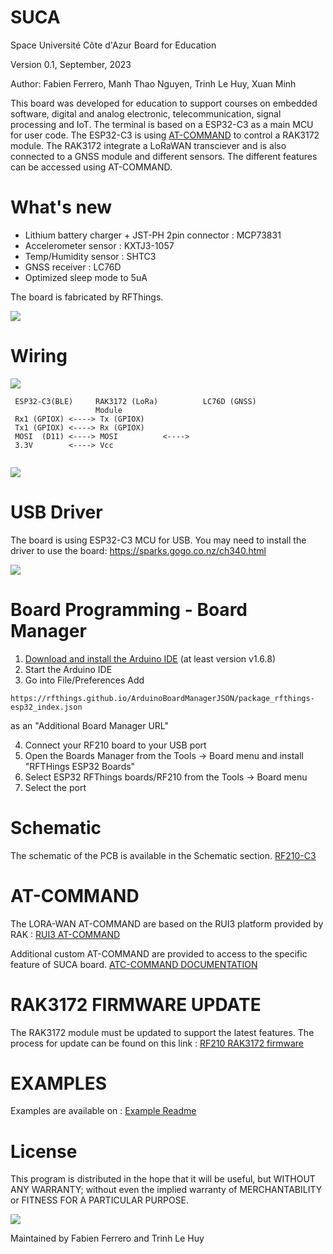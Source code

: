 # SUCA
Space Université Côte d'Azur Board for Education

Version 0.1, September, 2023

Author: Fabien Ferrero, Manh Thao Nguyen, Trinh Le Huy, Xuan Minh

This board was developed for education to support courses on embedded software, digital and analog electronic, telecommunication, signal processing and IoT.
The terminal is based on a ESP32-C3 as a main MCU for user code. The ESP32-C3 is using [AT-COMMAND](#AT-COMMAND) to control a RAK3172 module.
The RAK3172 integrate a LoRaWAN transciever and is also connected to a GNSS module and different sensors.
The different features can be accessed using AT-COMMAND. 

# What's new
- Lithium battery charger + JST-PH 2pin connector : MCP73831
- Accelerometer sensor : KXTJ3-1057
- Temp/Humidity sensor : SHTC3
- GNSS receiver : LC76D
- Optimized sleep mode to 5uA

The board is fabricated by RFThings.

<img src="https://github.com/FabienFerrero/SUCA/blob/main/Document/pic/bot.jpg">

# Wiring

<img src="https://github.com/FabienFerrero/SUCA/blob/main/Document/pic/bloc.jpg">


```
 ESP32-C3(BLE)     RAK3172 (LoRa)          LC76D (GNSS)
                   Module
 Rx1 (GPIOX) <----> Tx (GPIOX)          
 Tx1 (GPIOX) <----> Rx (GPIOX)          
 MOSI  (D11) <----> MOSI          <---->
 3.3V        <----> Vcc
 
 ```
 
 <img src="https://github.com/FabienFerrero/SUCA/blob/main/Document/pic/top.jpg">
 
 
# USB Driver
The board is using ESP32-C3 MCU for USB. You may need to install the driver to use the board:
https://sparks.gogo.co.nz/ch340.html


<img src="https://github.com/FabienFerrero/SUCA/blob/main/Document/pic/usb.jpg">



# Board Programming - Board Manager

 1. [Download and install the Arduino IDE](https://www.arduino.cc/en/Main/Software) (at least version v1.6.8)
 2. Start the Arduino IDE
 3. Go into File/Preferences
  Add 
 ```
https://rfthings.github.io/ArduinoBoardManagerJSON/package_rfthings-esp32_index.json
 ```
 as an "Additional Board Manager URL"
 
 4. Connect your RF210 board to your USB port
 5. Open the Boards Manager from the Tools -> Board menu and install "RFTHings ESP32 Boards"
 6. Select ESP32 RFThings boards/RF210 from the Tools -> Board menu
 7. Select the port

# Schematic

The schematic of the PCB is available in the Schematic section.
[RF210-C3](https://github.com/FabienFerrero/SUCA/blob/main/Schematic/RF210-C3.pdf)


# AT-COMMAND

The LORA-WAN AT-COMMAND are based on the RUI3 platform provided by RAK : [RUI3 AT-COMMAND](https://docs.rakwireless.com/RUI3/Serial-Operating-Modes/AT-Command-Manual/#content)

Additional custom AT-COMMAND are provided to access to the specific feature of SUCA board. [ATC-COMMAND DOCUMENTATION](https://github.com/FabienFerrero/SUCA/blob/main/ATC_command.md)


# RAK3172 FIRMWARE UPDATE

The RAK3172 module must be updated to support the latest features.
The process for update can be found on this link : [RF210 RAK3172 firmware](https://github.com/XuanMinh201/RF210/tree/main)

# EXAMPLES

Examples are available on : [Example Readme](https://github.com/FabienFerrero/SUCA/blob/main/Examples/README.md)

# License


This program is distributed in the hope that it will be useful, but WITHOUT ANY WARRANTY; without even the implied warranty of MERCHANTABILITY or FITNESS FOR A PARTICULAR PURPOSE.

<img src="https://github.com/FabienFerrero/UCA21/blob/main/Doc/Pictures/UCA_logo.png">

Maintained by Fabien Ferrero and Trinh Le Huy
